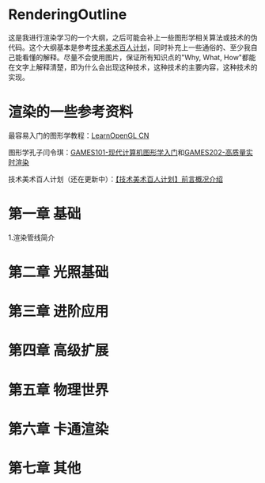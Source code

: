 # RenderingOutline

这是我进行渲染学习的一个大纲，之后可能会补上一些图形学相关算法或技术的伪代码。这个大纲基本是参考[技术美术百人计划](https://docs.qq.com/doc/DUFdKZE1oVFd3ZlBs)，同时补充上一些通俗的、至少我自己能看懂的解释。尽量不会使用图片，保证所有知识点的"Why, What, How"都能在文字上解释清楚，即为什么会出现这种技术，这种技术的主要内容，这种技术的实现。

# 渲染的一些参考资料

最容易入门的图形学教程：[LearnOpenGL CN](https://learnopengl-cn.github.io/)

图形学孔子闫令琪：[GAMES101-现代计算机图形学入门](https://www.bilibili.com/video/BV1X7411F744)和[GAMES202-高质量实时渲染](https://www.bilibili.com/video/BV1YK4y1T7yY)

技术美术百人计划（还在更新中）：[【技术美术百人计划】前言概况介绍](https://www.bilibili.com/video/BV1oo4y1d71a)

# 第一章 基础

1.渲染管线简介

# 第二章 光照基础

# 第三章 进阶应用

# 第四章 高级扩展

# 第五章 物理世界

# 第六章 卡通渲染

# 第七章 其他